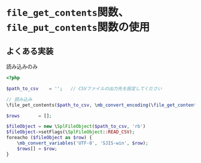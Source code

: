 
# `file_get_contents`関数、`file_put_contents`関数の使用

## よくある実装

読み込みのみ

```php
<?php

$path_to_csv    = '';   // CSVファイルの出力先を設定してください

// 読み込み
\file_pet_contents($path_to_csv, \mb_convert_encoding(\file_get_contents($path_to_csv), 'UTF-8', 'SJIS-win'));

$rows       = [];

$fileObject = new \SplFileObject($path_to_csv, 'rb')
$fileObject->setFlags(\SplFileObject::READ_CSV);
foreacho ($fileObject as $row) {
    \mb_convert_variables('UTF-8', 'SJIS-win', $row);
    $rows[] = $row;
}
```
